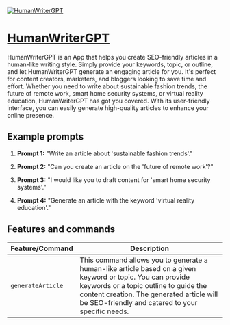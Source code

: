 [![HumanWriterGPT](https://files.oaiusercontent.com/file-sod0kN7g4RXTt5A1xwW3aArS?se=2123-10-19T10%3A35%3A04Z&sp=r&sv=2021-08-06&sr=b&rscc=max-age%3D31536000%2C%20immutable&rscd=attachment%3B%20filename%3D98344c65-dc36-4c9a-93e3-0535d24f55a3.png&sig=rkFJKtQtdOkEB85tOyNlMcOr3bqLKqoL9zHZcp%2BjVes%3D)](https://chat.openai.com/g/g-JBE7uEN9u-humanwritergpt)

# [HumanWriterGPT](https://chat.openai.com/g/g-JBE7uEN9u-humanwritergpt)

HumanWriterGPT is an App that helps you create SEO-friendly articles in a human-like writing style. Simply provide your keywords, topic, or outline, and let HumanWriterGPT generate an engaging article for you. It's perfect for content creators, marketers, and bloggers looking to save time and effort. Whether you need to write about sustainable fashion trends, the future of remote work, smart home security systems, or virtual reality education, HumanWriterGPT has got you covered. With its user-friendly interface, you can easily generate high-quality articles to enhance your online presence.

## Example prompts

1. **Prompt 1:** "Write an article about 'sustainable fashion trends'."

2. **Prompt 2:** "Can you create an article on the 'future of remote work'?"

3. **Prompt 3:** "I would like you to draft content for 'smart home security systems'."

4. **Prompt 4:** "Generate an article with the keyword 'virtual reality education'."


## Features and commands

| Feature/Command | Description |
| --- | --- |
| `generateArticle` | This command allows you to generate a human-like article based on a given keyword or topic. You can provide keywords or a topic outline to guide the content creation. The generated article will be SEO-friendly and catered to your specific needs. |